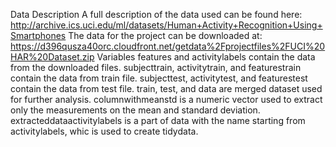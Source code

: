 Data Description
A full description of the data used can be found here: 
http://archive.ics.uci.edu/ml/datasets/Human+Activity+Recognition+Using+Smartphones
The data for the project can be downloaded at:
https://d396qusza40orc.cloudfront.net/getdata%2Fprojectfiles%2FUCI%20HAR%20Dataset.zip
Variables
features and activitylabels contain the data from the downloaded files.
subjecttrain, activitytrain, and featurestrain contain the data from train file.
subjecttest, activitytest, and featurestest contain the data from test file.
train, test, and data are merged dataset used for further analysis.
columnwithmeanstd is a numeric vector used to extract only the measurements on the mean and standard deviation.
extracteddataactivitylabels is a part of data with the name starting from activitylabels, whic is used to create tidydata.
